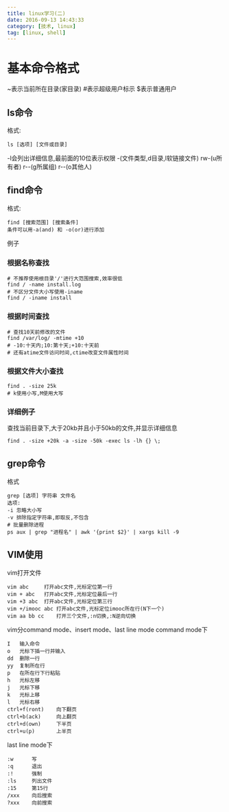 ```yaml
---
title: linux学习(二)
date: 2016-09-13 14:43:33
category: [技术, linux]
tag: [linux, shell]
---
```

# 基本命令格式
~表示当前所在目录(家目录)
\#表示超级用户标示
$表示普通用户

## ls命令
格式:
```shell
ls [选项] [文件或目录]
```
-l会列出详细信息,最前面的10位表示权限
\-(文件类型,d目录,l软链接文件)      rw\-(u所有者)      r\-\-(g所属组)     r\-\-(o其他人)

## find命令
格式:
```shell
find [搜索范围] [搜索条件]
条件可以用-a(and) 和 -o(or)进行添加
```

例子
### 根据名称查找
```shell
# 不推荐使用根目录'/'进行大范围搜索,效率很低
find / -name install.log
# 不区分文件大小写使用-iname
find / -iname install
```

### 根据时间查找
```shell
# 查找10天前修改的文件
find /var/log/ -mtime +10
# -10:十天内;10:第十天;+10:十天前
# 还有atime文件访问时间,ctime改变文件属性时间
```
### 根据文件大小查找
```shell
find . -size 25k
# k使用小写,M使用大写
```

### 详细例子
查找当前目录下,大于20kb并且小于50kb的文件,并显示详细信息
```shell
find . -size +20k -a -size -50k -exec ls -lh {} \;
```

## grep命令
格式
```shell
grep [选项] 字符串 文件名
选项:
-i 忽略大小写
-v 排除指定字符串,即取反,不包含
# 批量删除进程
ps aux | grep "进程名" | awk '{print $2}' | xargs kill -9
```

## VIM使用
vim打开文件
```shell
vim abc     打开abc文件,光标定位第一行
vim + abc   打开abc文件,光标定位最后一行
vim +3 abc  打开abc文件,光标定位第三行
vim +/imooc abc 打开abc文件,光标定位imooc所在行(N下一个)
vim aa bb cc    打开三个文件,:n切换,:N逆向切换
```

vim分command mode、insert mode、last line mode
command mode下
```shell
I   输入命令
o   光标下插一行并输入
dd  删除一行
yy  复制所在行
p   在所在行下行粘贴
h   光标左移
j   光标下移
k   光标上移
l   光标右移
ctrl+f(ront)    向下翻页
ctrl+b(ack)     向上翻页
ctrl+d(own)     下半页
ctrl+u(p)       上半页
```
last line mode下
```shell
:w      写
:q      退出
:!      强制
:ls     列出文件
:15     第15行
/xxx    向后搜索
?xxx    向前搜索
```
